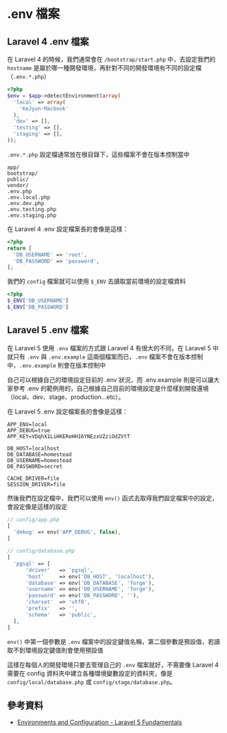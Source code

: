 # .env 檔案

## Laravel 4 .env 檔案

在 Laravel 4 的時候，我們通常會在 `/bootstrap/start.php` 中，去設定我們的 `hostname` 是屬於哪一種開發環境，再針對不同的開發環境有不同的設定檔（`.env.*.php`）

```php
<?php
$env = $app->detectEnvironment(array(
  'local' => array(
    'KeJyun-Macbook'
  ),
  'dev' => [],
  'testing' => [],
  'staging' => [],
));
```

`.env.*.php` 設定檔通常放在根目錄下，這些檔案不會在版本控制當中

```
app/
bootstrap/
public/
vendor/
.env.php
.env.local.php
.env.dev.php
.env.testing.php
.env.staging.php
```

在 Laravel 4 .env 設定檔案長的會像是這樣：

```php
<?php
return [
  'DB_USERNAME' => 'root',
  'DB_PASSWORD' => 'password',
];
```

我們的 `config` 檔案就可以使用 `$_ENV` 去讀取當前環境的設定檔資料

```php
<?php
$_ENV['DB_USERNAME']
$_ENV['DB_PASSWORD']
```

## Laravel 5 .env 檔案

在 Laravel 5 使用 `.env` 檔案的方式跟 Laravel 4 有很大的不同，在 Laravel 5 中就只有 `.env` 與 `.env.example` 這兩個檔案而已，`.env` 檔案不會在版本控制中，`.env.example` 則會在版本控制中

自己可以根據自己的環境設定目前的 .env 狀況，而 .env.example 則是可以讓大家參考 .env 的範例用的，自己根據自己目前的環境設定是什麼樣到開發還境（local、dev、stage、production...etc）。


在 Laravel 5 .env 設定檔案長的會像是這樣：

```
APP_ENV=local
APP_DEBUG=true
APP_KEY=VDqhX1LiHKEReHH16YNEzxUZziOdZVtT

DB_HOST=localhost
DB_DATABASE=homestead
DB_USERNAME=homestead
DB_PASSWORD=secret

CACHE_DRIVER=file
SESSION_DRIVER=file
```

然後我們在設定檔中，我們可以使用 `env()` 函式去取得我們設定檔案中的設定，會設定像是這樣的設定

```php
// config/app.php
[
  'debug' => env('APP_DEBUG', false),
]

// config/database.php
[  
  'pgsql' => [
      'driver'   => 'pgsql',
      'host'     => env('DB_HOST', 'localhost'),
      'database' => env('DB_DATABASE', 'forge'),
      'username' => env('DB_USERNAME', 'forge'),
      'password' => env('DB_PASSWORD', ''),
      'charset'  => 'utf8',
      'prefix'   => '',
      'schema'   => 'public',
  ],
]
```

`env()` 中第一個參數是 `.env` 檔案中的設定鍵值名稱，第二個參數是預設值，若讀取不到環境設定鍵值則會使用預設值

這樣在每個人的開發環境只要去管理自己的 `.env` 檔案就好，不需要像 Laravel 4 需要在 config 資料夾中建立各種環境變數設定的資料夾，像是 `config/local/database.php` 或 `config/stage/database.php`。

## 參考資料
* [Environments and Configuration - Laravel 5 Fundamentals](https://laracasts.com/series/laravel-5-fundamentals/episodes/6)
